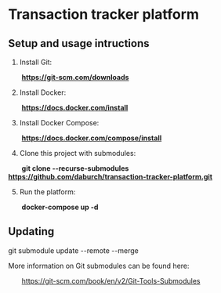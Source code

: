 # Transaction tracker platform

## Setup and usage intructions

1. Install Git:

&nbsp;&nbsp;&nbsp;&nbsp;&nbsp;&nbsp;  __https://git-scm.com/downloads__


2. Install Docker:

&nbsp;&nbsp;&nbsp;&nbsp;&nbsp;&nbsp;  __https://docs.docker.com/install__


3. Install Docker Compose:

&nbsp;&nbsp;&nbsp;&nbsp;&nbsp;&nbsp;  __https://docs.docker.com/compose/install__


4. Clone this project with submodules:

&nbsp;&nbsp;&nbsp;&nbsp;&nbsp;&nbsp;  __git clone --recurse-submodules https://github.com/daburch/transaction-tracker-platform.git__


5. Run the platform:

&nbsp;&nbsp;&nbsp;&nbsp;&nbsp;&nbsp;  __docker-compose up -d__


## Updating

git submodule update --remote --merge

More information on Git submodules can be found here:

&nbsp;&nbsp;&nbsp;&nbsp;&nbsp;&nbsp; https://git-scm.com/book/en/v2/Git-Tools-Submodules
